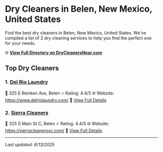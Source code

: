 # Dry Cleaners in Belen, New Mexico, United States

Find the best dry cleaners in Belen, New Mexico, United States. We've compiled a list of 2 dry cleaning services to help you find the perfect one for your needs.

🌐 **[View Full Directory on DryCleanersNear.com](https://drycleanersnear.com/city/US/New%20Mexico/Belen)**

## Top Dry Cleaners

### 1. [Del Rio Laundry](https://drycleanersnear.com/dryCleaner/68731372c1c288a3e6b49bd1/del-rio-laundry)
📍 325 E Reinken Ave, Belen
⭐ Rating: 4.4/5
🌐 Website: https://www.delriolaundry.com/
🔗 [View Full Details](https://drycleanersnear.com/dryCleaner/68731372c1c288a3e6b49bd1/del-rio-laundry)

### 2. [Sierra Cleaners](https://drycleanersnear.com/dryCleaner/68731387c1c288a3e6b49c69/sierra-cleaners)
📍 325 S Main St C, Belen
⭐ Rating: 4.4/5
🌐 Website: https://sierracleanersvc.com/
🔗 [View Full Details](https://drycleanersnear.com/dryCleaner/68731387c1c288a3e6b49c69/sierra-cleaners)


---

*Last updated: 8/13/2025*
